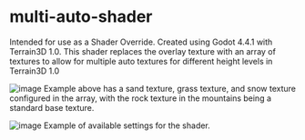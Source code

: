 # multi-auto-shader
Intended for use as a Shader Override. Created using Godot 4.4.1 with Terrain3D 1.0. This shader replaces the overlay texture with an array of textures to allow for multiple auto textures for different height levels in Terrain3D 1.0


![image](https://github.com/user-attachments/assets/ce045768-2450-471d-a36b-3c0e090e15db)
Example above has a sand texture, grass texture, and snow texture configured in the array, with the rock texture in the mountains being a standard base texture.


![image](https://github.com/user-attachments/assets/0495546b-c14e-4328-a89b-df4b0866df65)
Example of available settings for the shader.

